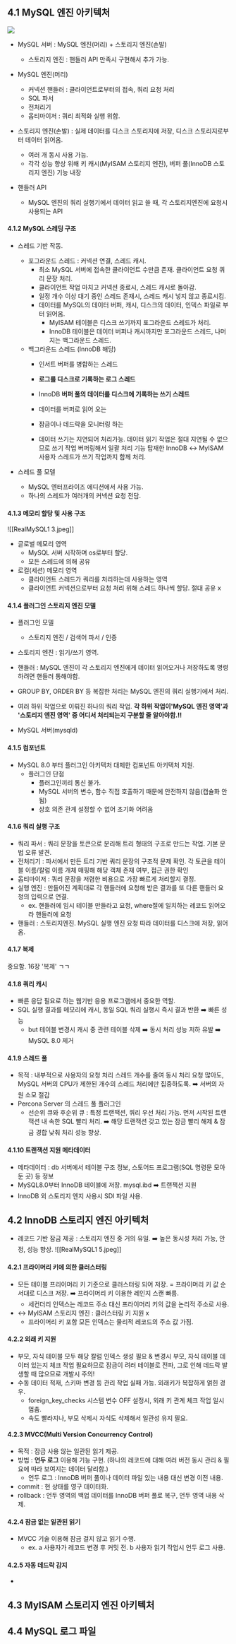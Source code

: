 ## 4.1 MySQL 엔진 아키텍처

![](https://github.com/rigyeonghong/dev-notes/blob/main/Real-MySQL/RealMySQL1%202.jpeg)

* MySQL 서버 : MySQL 엔진(머리) + 스토리지 엔진(손발)
	* 스토리지 엔진 : 핸들러 API 만족시 구현해서 추가 가능.

* MySQL 엔진(머리) 
	* 커넥션 핸들러 : 클라이언트로부터의 접속, 쿼리 요청 처리
	* SQL 파서
	* 전처리기
	* 옵티마이저 : 쿼리 최적화 실행 위함.

* 스토리지 엔진(손발)
	: 실제 데이터를 디스크 스토리지에 저장, 디스크 스토리지로부터 데이터 읽어옴.
	* 여러 개 동시 사용 가능.
	* 각각 성능 향상 위해 키 캐시(MyISAM 스토리지 엔진), 버퍼 풀(InnoDB 스토리지 엔진) 기능 내장

* 핸들러 API
	* MySQL 엔진의 쿼리 실행기에서 데이터 읽고 쓸 때, 각 스토리지엔진에 요청시 사용되는 API


#### 4.1.2 MySQL 스레딩 구조
* 스레드 기반 작동.
	* 포그라운드 스레드 : 커넥션 연결, 스레드 캐시.
		* 최소 MySQL 서버에 접속한 클라이언트 수만큼 존재. 클라이언트 요청 쿼리 문장 처리.
		* 클라이언트 작업 마치고 커넥션 종료시, 스레드 캐시로 돌아감.
		* 일정 개수 이상 대기 중인 스레드 존재시, 스레드 캐시 넣지 않고 종료시킴. 
		* 데이터를 MySQL의 데이터 버퍼, 캐시, 디스크의 데이터, 인덱스 파일로 부터 읽어옴.
			* MyISAM 테이블은 디스크 쓰기까지 포그라운드 스레드가 처리.
			* InnoDB 테이블은 데이터 버퍼나 캐시까지만 포그라운드 스레드, 나머지는 백그라운드 스레드.
	* 백그라운드 스레드 (InnoDB 해당)
		* 인서트 버퍼를 병합하는 스레드
		* **로그를 디스크로 기록하는 로그 스레드**
		* InnoDB **버퍼 풀의 데이터를 디스크에 기록하는 쓰기 스레드**
		* 데이터를 버퍼로 읽어 오는
		* 잠금이나 데드락을 모니터링 하는

		* 데이터 쓰기는 지연되어 처리가능. 데이터 읽기 작업은 절대 지연될 수 없으므로 쓰기 작업 버퍼링해서 일괄 처리 기능 탑재한 InnoDB ↔️ MyISAM 사용자 스레드가 쓰기 작업까지 함께 처리.

* 스레드 풀 모델 
	* MySQL 엔터프라이즈 에디션에서 사용 가능.
	* 하나의 스레드가 여러개의 커넥션 요청 전담.

#### 4.1.3 메모리 할당 및 사용 구조
![[RealMySQL1 3.jpeg]]

* 글로벌 메모리 영역
	* MySQL 서버 시작하며 os로부터 할당.
	* 모든 스레드에 의해 공유
* 로컬(세션) 메모리 영역
	* 클라이언트 스레드가 쿼리를 처리하는데 사용하는 영역
	* 클라이언트 커넥션으로부터 요청 처리 위해 스레드 하나씩 할당. 절대 공유 x

#### 4.1.4 플러그인 스토리지 엔진 모델
* 플러그인 모델
	* 스토리지 엔진 / 검색어 파서 / 인증
* 스토리지 엔진 : 읽기/쓰기 영역.
* 핸들러 : MySQL 엔진이 각 스토리지 엔진에게 데이터 읽어오거나 저장하도록 명령하려면 핸들러 통해야함.
* GROUP BY, ORDER BY 등 복잡한 처리는 MySQL 엔진의 쿼리 실행기에서 처리.

* 여러 하위 작업으로 이뤄진 하나의 쿼리 작업. **각 하위 작업이'MySQL 엔진 영역'과 '스토리지 엔진 영역' 중 어디서 처리되는지 구분할 줄 알아야함.‼️**

* MySQL 서버(mysqld)

#### 4.1.5 컴포넌트
* MySQL 8.0 부터 플러그인 아키텍처 대체한 컴포넌트 아키텍처 지원.
	* 플러그인 단점 
		* 플러그인끼리 통신 불가.
		* MySQL 서버의 변수, 함수 직접 호출하기 때문에 안전하지 않음(캡슐화 안됨)
		* 상호 의존 관계 설정할 수 없어 초기화 어려움

#### 4.1.6 쿼리 실행 구조
* 쿼리 파서 : 쿼리 문장을 토큰으로 분리해 트리 형태의 구조로 만드는 작업. 기본 문법 오류 발견.
* 전처리기 : 파서에서 만든 트리 기반 쿼리 문장의 구조적 문제 확인. 각 토큰을 테이블 이름/칼럼 이름 개체 매핑해 해당 객체 존재 여부, 접근 권한 확인
* 옵티마이저 : 쿼리 문장을 저렴한 비용으로 가장 빠르게 처리할지 결정.
* 실행 엔진 : 만들어진 계획대로 각 핸들러에 요청해 받은 결과를 또 다른 핸들러 요청의 입력으로 연결.
	* ex. 핸들러에 임시 테이블 만들라고 요청, where절에 일치하는 레코드 읽어오라 핸들러에 요청
* 핸들러 : 스토리지엔진. MySQL 실행 엔진 요청 따라 데이터를 디스크에 저장, 읽어옴.

#### 4.1.7 복제
중요함. 16장 '복제' ㄱㄱ

#### 4.1.8 쿼리 캐시
* 빠른 응답 필요로 하는 웹기반 응용 프로그램에서 중요한 역할.
* SQL 실행 결과를 메모리에 캐시, 동일 SQL 쿼리 실행시 즉시 결과 반환 ➡️ 빠른 성능
	* but 테이블 변경시 캐시 중 관련 테이블 삭제 ➡️ 동시 처리 성능 저하 유발 ➡️  MySQL 8.0 제거

#### 4.1.9 스레드 풀
* 목적 : 내부적으로 사용자의 요청 처리 스레드 개수를 줄여 동시 처리 요청 많아도, MySQL 서버의 CPU가 제한된 개수의 스레드 처리에만 집중하도록. ➡️ 서버의 자원 소모 절감
* Percona Server 의 스레드 풀 플러그인
	* 선순위 큐와 후순위 큐 : 특정 트랜잭션, 쿼리 우선 처리 가능. 먼저 시작된 트랜잭션 내 속한 SQL 빨리 처리. ➡️  해당 트랜잭션 갖고 있는 잠금 빨리 해제 & 잠금 경합 낮춰 처리 성능 향상.

#### 4.1.10 트랜잭션 지원 메타데이터
* 메타데이터 : db 서버에서 테이블 구조 정보, 스토어드 프로그램(SQL 명령문 모아둔 곳) 등 정보
* MySQL8.0부터 InnoDB 테이블에 저장. mysql.ibd  ➡️ 트랜잭션 지원
* InnoDB 외 스토리지 엔지 사용시 SDI 파일 사용.


## 4.2 InnoDB 스토리지 엔진 아키텍처
* 레코드 기반 잠금 제공 : 스토리지 엔진 중 거의 유일. ➡️ 높은 동시성 처리 가능, 안정, 성능 향상.
![[RealMySQL1 5.jpeg]]

#### 4.2.1 프라이머리 키에 의한 클러스터링
* 모든 테이블 프리이머리 키 기준으로 클러스터링 되어 저장. = 프라이머리 키 값 순서대로 디스크 저장. ➡️ 프라이머리 키 이용한 레인지 스캔 빠름.
	* 세컨더리 인덱스는 레코드 주소 대신 프라이머리 키의 값을 논리적 주소로 사용.
* ↔️ MyISAM 스토리지 엔진 : 클러스터링 키 지원 x
	* 프라이머리 키 포함 모든 인덱스는 물리적 레코드의 주소 값 가짐.

#### 4.2.2 외래 키 지원
* 부모, 자식 테이블 모두 해당 칼럼 인덱스 생성 필요 & 변경시 부모, 자식 테이블 데이터 있는지 체크 작업 필요하므로 잠금이 려러 테이블로 전파, 그로 인해 데드락 발생할 때 많으므로 개발시 주의!
* 수동 데이터 적재, 스키마 변경 등 관리 작업 실패 가능. 외래키가 복잡하게 얽힌 경우.
	* foreign_key_checks 시스템 변수 OFF 설정시, 외래 키 관계 체크 작업 일시 멈춤.
	* 속도 빨라지나, 부모 삭제시 자식도 삭제해서 일관성 유지 필요.

#### 4.2.3 MVCC(Multi Version Concurrency Control)
* 목적 : 잠금 사용 않는 일관된 읽기 제공.
* 방법 : **언두 로그** 이용해 기능 구현. (하나의 레코드에 대해 여러 버전 동시 관리 & 필요에 따라 보여지는 데이터 달리함.)
	* 언두 로그 : InnoDB 버퍼 풀이나 데이터 파일 있는 내용 대신 변경 이전 내용.
* commit : 현 상태를 영구 데이터화.
* rollback : 언두 영역의 백업 데이터를 InnoDB 버퍼 풀로 복구, 언두 영역 내용 삭제.

#### 4.2.4 잠금 없는 일관된 읽기
* MVCC 기술 이용해 잠금 걸지 않고 읽기 수행.
	* ex. a 사용자가 레코드 변경 후 커밋 전. b 사용자 읽기 작업시 언두 로그 사용.

#### 4.2.5 자동 데드락 감지
* 


## 4.3 MyISAM 스토리지 엔진 아키텍처



## 4.4 MySQL 로그 파일

